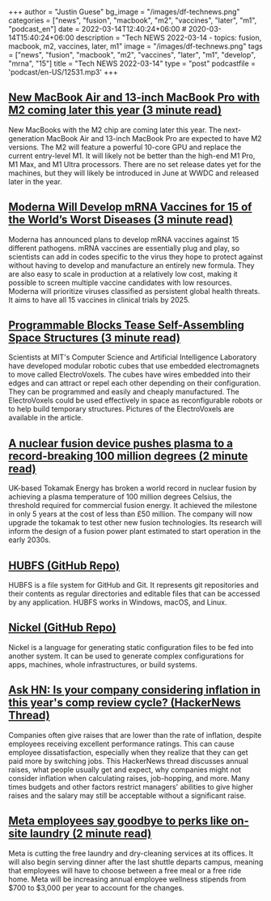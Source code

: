 +++
author = "Justin Guese"
bg_image = "/images/df-technews.png"
categories = ["news", "fusion", "macbook", "m2", "vaccines", "later", "m1", "podcast_en"]
date = 2022-03-14T12:40:24+06:00 # 2020-03-14T15:40:24+06:00
description = "Tech NEWS 2022-03-14 - topics: fusion, macbook, m2, vaccines, later, m1"
image = "/images/df-technews.png"
tags = ["news", "fusion", "macbook", "m2", "vaccines", "later", "m1", "develop", "mrna", "15"]
title = "Tech NEWS 2022-03-14"
type = "post"
podcastfile = 'podcast/en-US/12531.mp3'
+++

## [New MacBook Air and 13-inch MacBook Pro with M2 coming later this year (3 minute read)](https://9to5mac.com/2022/03/10/exclusive-new-macbook-air-and-13-inch-macbook-pro-with-m2-coming-later-this-year/)

New MacBooks with the M2 chip are coming later this year. The next-generation MacBook Air and 13-inch MacBook Pro are expected to have M2 versions. The M2 will feature a powerful 10-core GPU and replace the current entry-level M1. It will likely not be better than the high-end M1 Pro, M1 Max, and M1 Ultra processors. There are no set release dates yet for the machines, but they will likely be introduced in June at WWDC and released later in the year.

## [Moderna Will Develop mRNA Vaccines for 15 of the World’s Worst Diseases (3 minute read)](https://singularityhub.com/2022/03/10/moderna-to-develop-mrna-vaccines-for-15-diseases-that-threaten-global-health/)

Moderna has announced plans to develop mRNA vaccines against 15 different pathogens. mRNA vaccines are essentially plug and play, so scientists can add in codes specific to the virus they hope to protect against without having to develop and manufacture an entirely new formula. They are also easy to scale in production at a relatively low cost, making it possible to screen multiple vaccine candidates with low resources. Moderna will prioritize viruses classified as persistent global health threats. It aims to have all 15 vaccines in clinical trials by 2025.

## [Programmable Blocks Tease Self-Assembling Space Structures (3 minute read)](https://spectrum.ieee.org/self-configurable-electrovoxel)

Scientists at MIT's Computer Science and Artificial Intelligence Laboratory have developed modular robotic cubes that use embedded electromagnets to move called ElectroVoxels. The cubes have wires embedded into their edges and can attract or repel each other depending on their configuration. They can be programmed and easily and cheaply manufactured. The ElectroVoxels could be used effectively in space as reconfigurable robots or to help build temporary structures. Pictures of the ElectroVoxels are available in the article.

## [A nuclear fusion device pushes plasma to a record-breaking 100 million degrees (2 minute read)](https://interestingengineering.com/nuclear-fusion-plasma-record)

UK-based Tokamak Energy has broken a world record in nuclear fusion by achieving a plasma temperature of 100 million degrees Celsius, the threshold required for commercial fusion energy. It achieved the milestone in only 5 years at the cost of less than £50 million. The company will now upgrade the tokamak to test other new fusion technologies. Its research will inform the design of a fusion power plant estimated to start operation in the early 2030s.

## [HUBFS (GitHub Repo)](https://github.com/winfsp/hubfs)

HUBFS is a file system for GitHub and Git. It represents git repositories and their contents as regular directories and editable files that can be accessed by any application. HUBFS works in Windows, macOS, and Linux.

## [Nickel (GitHub Repo)](https://github.com/tweag/nickel/)

Nickel is a language for generating static configuration files to be fed into another system. It can be used to generate complex configurations for apps, machines, whole infrastructures, or build systems.

## [Ask HN: Is your company considering inflation in this year's comp review cycle? (HackerNews Thread)](https://news.ycombinator.com/item?id=30635501/1/0100017f87e78e7e-4a452351-fb25-4740-aafe-0b167fb9fb4b-000000/FqPPpjt4wRYL5aaWh2ncKYtQYu7XdOl4f25FFQa6fQs=240)

Companies often give raises that are lower than the rate of inflation, despite employees receiving excellent performance ratings. This can cause employee dissatisfaction, especially when they realize that they can get paid more by switching jobs. This HackerNews thread discusses annual raises, what people usually get and expect, why companies might not consider inflation when calculating raises, job-hopping, and more. Many times budgets and other factors restrict managers' abilities to give higher raises and the salary may still be acceptable without a significant raise.

## [Meta employees say goodbye to perks like on-site laundry (2 minute read)](https://www.engadget.com/meta-employees-say-goodbye-to-perks-like-on-site-laundry-234802801.html)

Meta is cutting the free laundry and dry-cleaning services at its offices. It will also begin serving dinner after the last shuttle departs campus, meaning that employees will have to choose between a free meal or a free ride home. Meta will be increasing annual employee wellness stipends from $700 to $3,000 per year to account for the changes.


